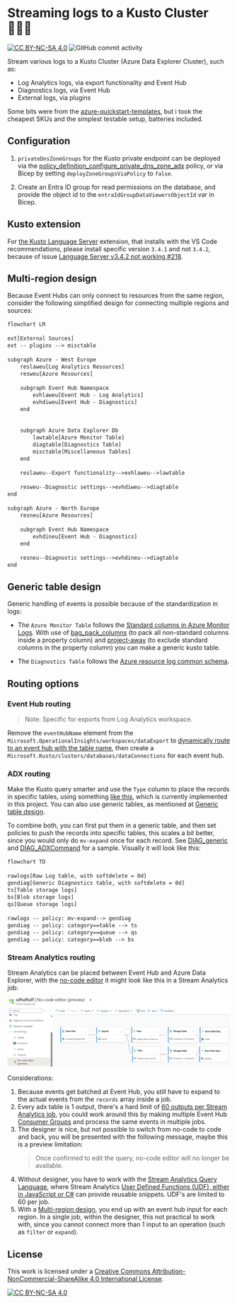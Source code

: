 # Streaming logs to a Kusto Cluster 🤽🏻‍♂️ #

[![CC BY-NC-SA 4.0][cc-by-nc-sa-shield]][cc-by-nc-sa]
![GitHub commit activity](https://img.shields.io/github/commit-activity/m/erwinkramer/kusto-event-hub-law)

Stream various logs to a Kusto Cluster (Azure Data Explorer Cluster), such as:
- Log Analytics logs, via export functionality and Event Hub
- Diagnostics logs, via Event Hub
- External logs, via plugins

Some bits were from the [azure-quickstart-templates](https://github.com/Azure/azure-quickstart-templates/blob/master/quickstarts/microsoft.kusto/kusto-event-hub/main.bicep), but i took the cheapest SKUs and the simplest testable setup, batteries included.

## Configuration ##

1. `privateDnsZoneGroups` for the Kusto private endpoint can be deployed via the [policy_definition_configure_private_dns_zone_adx](/policy/policy_definition_configure_private_dns_zone_adx.json) policy, or via Bicep by setting `deployZoneGroupsViaPolicy` to `false`.

2. Create an Entra ID group for read permissions on the database, and provide the object id to the `entraIdGroupDataViewersObjectId` var in Bicep.

## Kusto extension ##

For [the Kusto Language Server](https://marketplace.visualstudio.com/items?itemName=rosshamish.kuskus-kusto-language-server) extension, that installs with the VS Code recommendations, please install specific version `3.4.1` and not `3.4.2`, because of issue [Language Server v3.4.2 not working #218](https://github.com/rosshamish/kuskus/issues/218).

## Multi-region design ##

Because Event Hubs can only connect to resources from the same region, consider the following simplified design for connecting multiple regions and sources:

```mermaid
flowchart LR

ext[External Sources]
ext -- plugins --> misctable

subgraph Azure - West Europe
    reslaweu[Log Analytics Resources]
    resweu[Azure Resources]

    subgraph Event Hub Namespace
        evhlaweu[Event Hub - Log Analytics]
        evhdiweu[Event Hub - Diagnostics]
    end

    
    subgraph Azure Data Explorer Db
        lawtable[Azure Monitor Table]
        diagtable[Diagnostics Table]
        misctable[Miscellaneous Tables]
    end

    reslaweu--Export functionality-->evhlaweu-->lawtable

    resweu--Diagnostic settings-->evhdiweu-->diagtable
end
    
subgraph Azure - North Europe
    resneu[Azure Resources]

    subgraph Event Hub Namespace
        evhdineu[Event Hub - Diagnostics]
    end

    resneu--Diagnostic settings-->evhdineu-->diagtable
end
```

## Generic table design ##

Generic handling of events is possible because of the standardization in logs:

- The `Azure Monitor Table` follows the [Standard columns in Azure Monitor Logs](https://learn.microsoft.com/en-us/azure/azure-monitor/logs/log-standard-columns). With use of  [bag_pack_columns](https://learn.microsoft.com/en-us/kusto/query/bag-pack-columns-function?view=azure-data-explorer) (to pack all non-standard columns inside a property column) and [project-away](https://learn.microsoft.com/en-us/kusto/query/project-away-operator?view=azure-data-explorer) (to exclude standard columns in the property column) you can make a generic kusto table.

- The `Diagnostics Table` follows the [Azure resource log common schema](https://learn.microsoft.com/en-us/azure/azure-monitor/essentials/resource-logs-schema#top-level-common-schema).

## Routing options ##

### Event Hub routing ###

> Note: Specific for exports from Log Analytics workspace.

Remove the `eventHubName` element from the `Microsoft.OperationalInsights/workspaces/dataExport` to [dynamically route to an event hub with the table name](https://learn.microsoft.com/en-us/azure/azure-monitor/logs/logs-data-export?tabs=portal#event-hubs), then create a `Microsoft.Kusto/clusters/databases/dataConnections` for each event hub.

### ADX routing ###

Make the Kusto query smarter and use the `Type` column to place the records in specific tables, using something [like this](https://learn.microsoft.com/en-us/kusto/management/update-policy-tutorial?view=azure-data-explorer#1---create-tables-and-update-policies), which is currently implemented in this project. You can also use generic tables, as mentioned at [Generic table design](#generic-table-design).

To combine both, you can first put them in a generic table, and then set policies to push the records into specific tables, this scales a bit better, since you would only do `mv-expand` once for each record. See [DIAG_generic](./kusto/DIAG_Generic.kql) and [DIAG_ADXCommand](./kusto/DIAG_ADXCommand.kql) for a sample. Visually it will look like this:

```mermaid
flowchart TD
  
rawlogs[Raw Log table, with softdelete = 0d]
gendiag[Generic Diagnostics table, with softdelete = 0d]
ts[Table storage logs]
bs[Blob storage logs]
qs[Queue storage logs]

rawlogs -- policy: mv-expand--> gendiag
gendiag -- policy: category==table --> ts
gendiag -- policy: category==queue --> qs
gendiag -- policy: category==blob --> bs
```

### Stream Analytics routing ### 

Stream Analytics can be placed between Event Hub and Azure Data Explorer, with the [no-code editor](https://learn.microsoft.com/en-us/azure/stream-analytics/no-code-stream-processing) it might look like this in a Stream Analytics job:

![Stream Analytics](.images/stream-analytics-nocode.png)

Considerations:

1. Because events get batched at Event Hub, you still have to expand to the actual events from the `records` array inside a job. 
1. Every adx table is 1 output, there's a hard limit of [60 outputs per Stream Analytics job](https://github.com/MicrosoftDocs/azure-docs/blob/main/includes/stream-analytics-limits-table.md), you could work around this by making multiple Event Hub [Consumer Groups](https://learn.microsoft.com/en-us/azure/event-hubs/event-hubs-features#consumer-groups) and process the same events in multiple jobs.
1. The designer is nice, but not possible to switch from no-code to code and back, you will be presented with the following message, maybe this is a preview limitation:
   > Once confirmed to edit the query, no-code editor will no longer be available.
2. Without designer, you have to work with the [Stream Analytics Query Language](https://learn.microsoft.com/en-us/stream-analytics-query/stream-analytics-query-language-reference?toc=https%3A%2F%2Flearn.microsoft.com%2Fen-us%2Fazure%2Fstream-analytics%2Ftoc.json&bc=https%3A%2F%2Flearn.microsoft.com%2Fen-us%2Fazure%2Fbread%2Ftoc.json), where Stream Analytics [User Defined Functions (UDF), either in JavaScript or C#](https://learn.microsoft.com/en-us/azure/stream-analytics/functions-overview) can provide reusable snippets. UDF's are limited to 60 per job.
3. With a [Multi-region design](#multi-region-design), you end up with an event hub input for each region. In a single job, within the designer, this not practical to work with, since you cannot connect more than 1 input to an operation (such as `filter` or `expand`).

## License ##

This work is licensed under a
[Creative Commons Attribution-NonCommercial-ShareAlike 4.0 International License][cc-by-nc-sa].

[![CC BY-NC-SA 4.0][cc-by-nc-sa-image]][cc-by-nc-sa]

[cc-by-nc-sa]: http://creativecommons.org/licenses/by-nc-sa/4.0/
[cc-by-nc-sa-image]: https://licensebuttons.net/l/by-nc-sa/4.0/88x31.png
[cc-by-nc-sa-shield]: https://img.shields.io/badge/License-CC%20BY--NC--SA%204.0-lightgrey.svg
